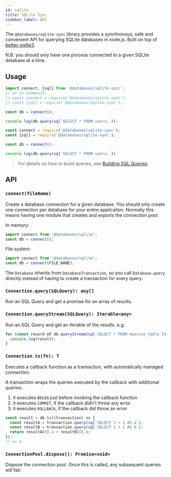 ```yaml
---
id: sqlite
title: SQLite Sync
sidebar_label: API
---
```


The `@databases/sqlite-sync` library provides a _synchronous_, safe and convenient API
for querying SQLite databases in node.js. Built on top of
[better-sqlite3](https://www.npmjs.com/package/better-sqlite3).

N.B. you should only have one process connected to a given SQLite database at a time.

## Usage

```typescript
import connect, {sql} from '@databases/sqlite-sync';
// or in CommonJS:
// const connect = require('@databases/sqlite-sync');
// const {sql} = require('@databases/sqlite-sync');

const db = connect();

console.log(db.query(sql`SELECT * FROM users;`));
```

```javascript
const connect = require('@databases/sqlite-sync');
const {sql} = require('@databases/sqlite-sync');

const db = connect();

console.log(db.query(sql`SELECT * FROM users;`))
```

> For details on how to build queries, see [Building SQL Queries](sql.md)

## API

### `connect(fileName)`

Create a database connection for a given database. You should only create one connection per database for your entire applicaiton. Normally this means having one module that creates and exports the connection pool.

In memory:

```ts
import connect from '@databases/sqlite';
const db = connect();
```

File system:

```ts
import connect from '@databases/sqlite';
const db = connect(FILE_NAME);
```

The `Database` inherits from `DatabaseTransaction`, so you call `Database.query` directly instead of having to create a transaction for every query.

### `Connection.query(SQLQuery): any[]`

Run an SQL Query and get a promise for an array of results.

### `Connection.queryStream(SQLQuery): Iterable<any>`

Run an SQL Query and get an iterable of the results. e.g.

```js
for (const record of db.queryStream(sql`SELECT * FROM massive_table`)) {
  console.log(result);
}
```

### `Connection.tx(fn): T`

Executes a callback function as a transaction, with automatically managed connection.

A transaction wraps the queries executed by the callback with additional queries:

1. it executes `BEGIN` just before invoking the callback function
2. it executes `COMMIT`, if the callback didn't throw any error
3. it executes `ROLLBACK`, if the callback did throw an error

```ts
const result = db.tx((transaction) => {
  const resultA = transaction.query(sql`SELECT 1 + 1 AS a`);
  const resultB = transaction.query(sql`SELECT 1 + 1 AS b`);
  return resultA[0].a + resultB[0].b;
});
// => 4
```

### `ConnectionPool.dispose(): Promise<void>`

Dispose the connection pool. Once this is called, any subsequent queries will fail.
